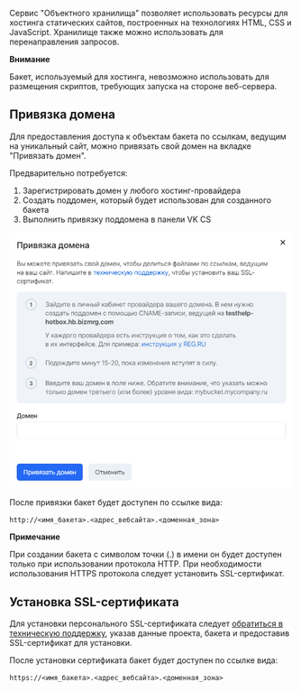 Сервис "Объектного хранилища" позволяет использовать ресурсы для хостинга статических сайтов, построенных на технологиях HTML, CSS и JavaScript. Хранилище также можно использовать для перенаправления запросов.

**Внимание**

Бакет, используемый для хостинга, невозможно использовать для размещения скриптов, требующих запуска на стороне веб-сервера.

## Привязка домена

Для предоставления доступа к объектам бакета по ссылкам, ведущим на уникальный сайт, можно привязать свой домен на вкладке "Привязать домен".

Предварительно потребуется:

1.  Зарегистрировать домен у любого хостинг-провайдера
2.  Создать поддомен, который будет использован для созданного бакета
3.  Выполнить привязку поддомена в панели VK CS

![](./assets/1598053021804-1598053021804.png)

После привязки бакет будет доступен по ссылке вида:

```
http://<имя_бакета>.<адрес_вебсайта>.<доменная_зона>
```

**Примечание**

При создании бакета с символом точки (.) в имени он будет доступен только при использовании протокола HTTP. При необходимости использования HTTPS протокола следует установить SSL-сертификат.

## Установка SSL-сертификата

Для установки персонального SSL-сертификата следует [обратиться в техническую поддержку](mailto:support@mcs.mail.ru), указав данные проекта, бакета и предоставив SSL-сертификат для установки.

После установки сертификата бакет будет доступен по ссылке вида:

```
https://<имя_бакета>.<адрес_вебсайта>.<доменная_зона>
```
